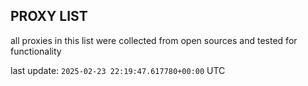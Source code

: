 ## PROXY LIST

all proxies in this list were collected from open sources and tested for functionality

last update: `2025-02-23 22:19:47.617780+00:00` UTC